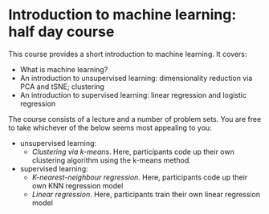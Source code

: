 # Introduction to machine learning: half day course
This course provides a short introduction to machine learning. It covers:

- What is machine learning?
- An introduction to unsupervised learning: dimensionality reduction via PCA and tSNE; clustering
- An introduction to supervised learning: linear regression and logistic regression

The course consists of a lecture and a number of problem sets. You are free to take whichever of the below seems most appealing to you:

- unsupervised learning:
  - *Clustering via k-means*. Here, participants code up their own clustering algorithm using the k-means method. 
- supervised learning:
  - *K-nearest-neighbour regression*. Here, participants code up their own KNN regression model
  - *Linear regression*. Here, participants train their own linear regression model
